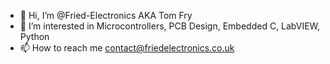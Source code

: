 - 👋 Hi, I’m @Fried-Electronics AKA Tom Fry
- 👀 I’m interested in Microcontrollers, PCB Design, Embedded C, LabVIEW, Python
- 📫 How to reach me contact@friedelectronics.co.uk

<!---
Fried-Electronics/Fried-Electronics is a ✨ special ✨ repository because its `README.md` (this file) appears on your GitHub profile.
You can click the Preview link to take a look at your changes.
--->
